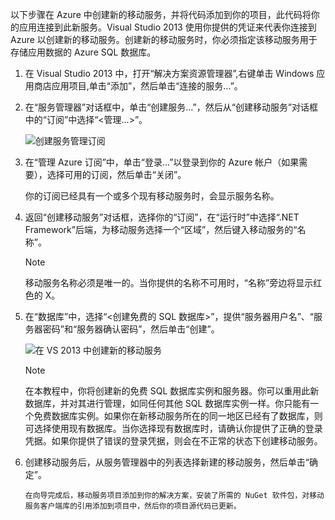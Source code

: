 以下步骤在 Azure 中创建新的移动服务，并将代码添加到你的项目，此代码将你的应用连接到此新服务。Visual Studio 2013 使用你提供的凭证来代表你连接到 Azure 以创建新的移动服务。创建新的移动服务时，你必须指定该移动服务用于存储应用数据的 Azure SQL 数据库。

1. 在 Visual Studio 2013 中，打开“解决方案资源管理器”,右键单击 Windows 应用商店应用项目,单击“添加”，然后单击“连接的服务...”。 

2. 在“服务管理器”对话框中，单击“创建服务...”，然后从“创建移动服务”对话框中的“订阅”中选择“&lt;管理...&gt;”。

    ![创建服务管理订阅](./media/mobile-services-dotnet-backend-create-new-service-vs2013/mobile-create-service-from-vs2013.png)

3. 在“管理 Azure 订阅”中，单击“登录...”以登录到你的 Azure 帐户（如果需要），选择可用的订阅，然后单击“关闭”。

    你的订阅已经具有一个或多个现有移动服务时，会显示服务名称。

4. 返回“创建移动服务”对话框，选择你的“订阅”，在“运行时”中选择“.NET Framework”后端，为移动服务选择一个“区域”，然后键入移动服务的“名称”。

    >[!NOTE]
    >移动服务名称必须是唯一的。当你提供的名称不可用时，“名称”旁边将显示红色的 X。

5. 在“数据库”中，选择“&lt;创建免费的 SQL 数据库&gt;”，提供“服务器用户名”、“服务器密码”和“服务器确认密码”，然后单击“创建”。

      ![在 VS 2013 中创建新的移动服务](./media/mobile-services-dotnet-backend-create-new-service-vs2013/mobile-create-service-from-vs2013-2.png)

    > [!NOTE]
    >在本教程中，你将创建新的免费 SQL 数据库实例和服务器。你可以重用此新数据库，并对其进行管理，如同任何其他 SQL 数据库实例一样。你只能有一个免费数据库实例。如果你在新移动服务所在的同一地区已经有了数据库，则可选择使用现有数据库。当你选择现有数据库时，请确认你提供了正确的登录凭据。如果你提供了错误的登录凭据，则会在不正常的状态下创建移动服务。

6. 创建移动服务后，从服务管理器中的列表选择新建的移动服务，然后单击“确定”。

       在向导完成后，移动服务项目添加到你的解决方案，安装了所需的 NuGet 软件包，对移动服务客户端库的引用添加到项目中，然后你的项目源代码已更新。

<!---HONumber=74-->